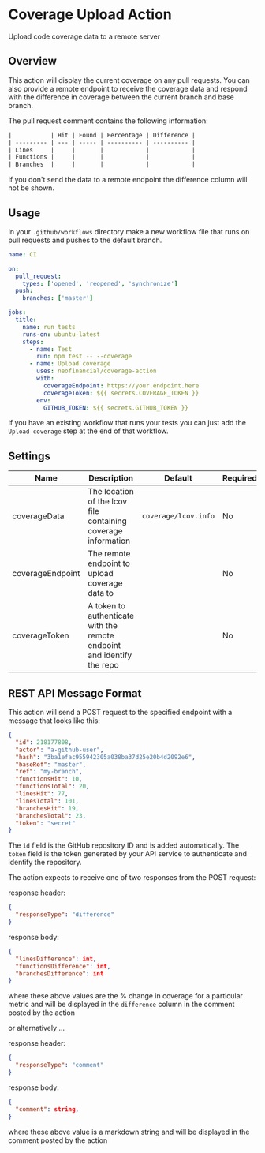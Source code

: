 # Coverage Upload Action

Upload code coverage data to a remote server

## Overview

This action will display the current coverage on any pull requests. You can also provide a remote endpoint to receive the coverage data and respond with the difference in coverage between the current branch and base branch.

The pull request comment contains the following information:

```txt
|           | Hit | Found | Percentage | Difference |
| --------- | --- | ----- | ---------- | ---------- |
| Lines     |     |       |            |            |
| Functions |     |       |            |            |
| Branches  |     |       |            |            |
```

If you don't send the data to a remote endpoint the difference column will not be shown.

## Usage

In your `.github/workflows` directory make a new workflow file that runs on pull requests and pushes to the default branch.

```yml
name: CI

on:
  pull_request:
    types: ['opened', 'reopened', 'synchronize']
  push:
    branches: ['master']

jobs:
  title:
    name: run tests
    runs-on: ubuntu-latest
    steps:
      - name: Test
        run: npm test -- --coverage
      - name: Upload coverage
        uses: neofinancial/coverage-action
        with:
          coverageEndpoint: https://your.endpoint.here
          coverageToken: ${{ secrets.COVERAGE_TOKEN }}
        env:
          GITHUB_TOKEN: ${{ secrets.GITHUB_TOKEN }}
```

If you have an existing workflow that runs your tests you can just add the `Upload coverage` step at the end of that workflow.

## Settings

| Name             | Description                                                                             | Default              | Required |
| ---------------- | --------------------------------------------------------------------------------------- | -------------------- | -------- |
| coverageData     | The location of the lcov file containing coverage information                           | `coverage/lcov.info` | No       |
| coverageEndpoint | The remote endpoint to upload coverage data to                                          |                      | No       |
| coverageToken    | A token to authenticate with the remote endpoint and identify the repo                  |                      | No       |



## REST API Message Format

This action will send a POST request to the specified endpoint with a message that looks like this:

```json
{
  "id": 218177808,
  "actor": "a-github-user",
  "hash": "3ba1efac955942305a038ba37d25e20b4d2092e6",
  "baseRef": "master",
  "ref": "my-branch",
  "functionsHit": 10,
  "functionsTotal": 20,
  "linesHit": 77,
  "linesTotal": 101,
  "branchesHit": 19,
  "branchesTotal": 23,
  "token": "secret"
}
```

The `id` field is the GitHub repository ID and is added automatically. The `token` field is the token generated by your API service to authenticate and identify the repository.


The action expects to receive one of two responses from the POST request:



response header: 
```json
{ 
  "responseType": "difference" 
}
```

response body: 
```json
{
  "linesDifference": int,
  "functionsDifference": int,
  "branchesDifference": int
}
```

where these above values are the % change in coverage for a particular metric and will be displayed in the `difference` column in the comment posted by the action


or alternatively ...


response header: 
```json
{ 
  "responseType": "comment" 
}
```

response body: 
```json
{
  "comment": string,
}
```

where these above value is a markdown string and will be displayed in the comment posted by the action

